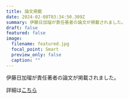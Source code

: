 ```yaml
---
title: 論文掲載
date: 2024-02-08T03:34:50.309Z
summary: 伊藤日加瑠が責任著者の論文が掲載されました。
draft: false
featured: false
image:
  filename: featured.jpg
  focal_point: Smart
  preview_only: false
  caption: ""
---
```

伊藤日加瑠が責任著者の論文が掲載されました。

詳細は[こちら](https://www.sciencedirect.com/science/article/pii/S000689932300505X?via%3Dihub)